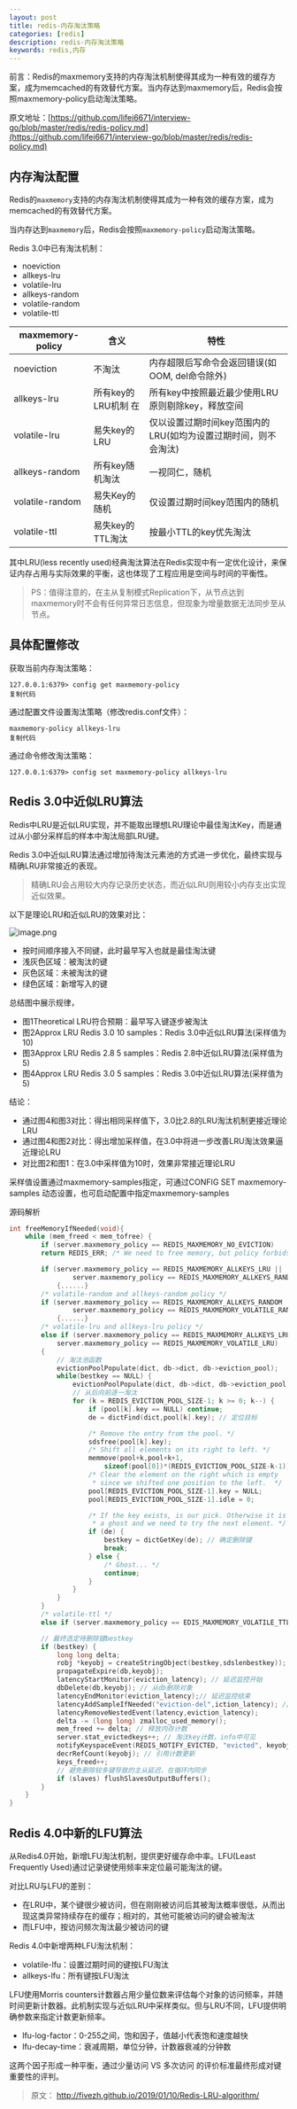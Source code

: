 ```yaml
---
layout: post
title: redis-内存淘汰策略
categories: [redis]
description: redis-内存淘汰策略
keywords: redis,内存
---
```


前言：Redis的maxmemory支持的内存淘汰机制使得其成为一种有效的缓存方案，成为memcached的有效替代方案。当内存达到maxmemory后，Redis会按照maxmemory-policy启动淘汰策略。

原文地址：[https://github.com/lifei6671/interview-go/blob/master/redis/redis-policy.md](https://github.com/lifei6671/interview-go/blob/master/redis/redis-policy.md)

## 内存淘汰配置

Redis的`maxmemory`支持的内存淘汰机制使得其成为一种有效的缓存方案，成为memcached的有效替代方案。

当内存达到`maxmemory`后，Redis会按照`maxmemory-policy`启动淘汰策略。

Redis 3.0中已有淘汰机制：

- noeviction
- allkeys-lru
- volatile-lru
- allkeys-random
- volatile-random
- volatile-ttl



| maxmemory-policy | 含义                   | 特性                                                         |
| ---------------- | ---------------------- | ------------------------------------------------------------ |
| noeviction       | 不淘汰                 | 内存超限后写命令会返回错误(如OOM, del命令除外)               |
| allkeys-lru      | 所有key的LRU机制	在 | 所有key中按照最近最少使用LRU原则剔除key，释放空间            |
| volatile-lru     | 易失key的LRU           | 仅以设置过期时间key范围内的LRU(如均为设置过期时间，则不会淘汰) |
| allkeys-random   | 所有key随机淘汰        | 一视同仁，随机                                               |
| volatile-random  | 易失Key的随机          | 仅设置过期时间key范围内的随机                                |
| volatile-ttl     | 易失key的TTL淘汰       | 按最小TTL的key优先淘汰                                       |

其中LRU(less recently used)经典淘汰算法在Redis实现中有一定优化设计，来保证内存占用与实际效果的平衡，这也体现了工程应用是空间与时间的平衡性。

> PS：值得注意的，在主从复制模式Replication下，从节点达到maxmemory时不会有任何异常日志信息，但现象为增量数据无法同步至从节点。

## 具体配置修改

获取当前内存淘汰策略：

```
127.0.0.1:6379> config get maxmemory-policy
复制代码
```

通过配置文件设置淘汰策略（修改redis.conf文件）：

```
maxmemory-policy allkeys-lru
复制代码
```

通过命令修改淘汰策略：

```
127.0.0.1:6379> config set maxmemory-policy allkeys-lru
```



## Redis 3.0中近似LRU算法


Redis中LRU是近似LRU实现，并不能取出理想LRU理论中最佳淘汰Key，而是通过从小部分采样后的样本中淘汰局部LRU键。


Redis 3.0中近似LRU算法通过增加待淘汰元素池的方式进一步优化，最终实现与精确LRU非常接近的表现。


> 精确LRU会占用较大内存记录历史状态，而近似LRU则用较小内存支出实现近似效果。



以下是理论LRU和近似LRU的效果对比：

![image.png](https://raw.githubusercontent.com/Taoey/Taoey.github.io/master/_pics/2021-02-20-redis-缓存淘汰策略.assets/1597240637819-4bec1e13-82ac-423a-9ecf-46a947e46c88.png)



- 按时间顺序接入不同键，此时最早写入也就是最佳淘汰键
- 浅灰色区域：被淘汰的键
- 灰色区域：未被淘汰的键
- 绿色区域：新增写入的键



总结图中展示规律，



- 图1Theoretical LRU符合预期：最早写入键逐步被淘汰
- 图2Approx LRU Redis 3.0 10 samples：Redis 3.0中近似LRU算法(采样值为10)
- 图3Approx LRU Redis 2.8 5 samples：Redis 2.8中近似LRU算法(采样值为5)
- 图4Approx LRU Redis 3.0 5 samples：Redis 3.0中近似LRU算法(采样值为5)

结论：

- 通过图4和图3对比：得出相同采样值下，3.0比2.8的LRU淘汰机制更接近理论LRU
- 通过图4和图2对比：得出增加采样值，在3.0中将进一步改善LRU淘汰效果逼近理论LRU
- 对比图2和图1：在3.0中采样值为10时，效果非常接近理论LRU



采样值设置通过maxmemory-samples指定，可通过CONFIG SET maxmemory-samples 动态设置，也可启动配置中指定maxmemory-samples 



源码解析

```c
int freeMemoryIfNeeded(void){
    while (mem_freed < mem_tofree) {
        if (server.maxmemory_policy == REDIS_MAXMEMORY_NO_EVICTION)
        return REDIS_ERR; /* We need to free memory, but policy forbids. */

        if (server.maxmemory_policy == REDIS_MAXMEMORY_ALLKEYS_LRU ||
                server.maxmemory_policy == REDIS_MAXMEMORY_ALLKEYS_RANDOM)
            {......}
        /* volatile-random and allkeys-random policy */
        if (server.maxmemory_policy == REDIS_MAXMEMORY_ALLKEYS_RANDOM ||
                server.maxmemory_policy == REDIS_MAXMEMORY_VOLATILE_RANDOM)
            {......}
        /* volatile-lru and allkeys-lru policy */
        else if (server.maxmemory_policy == REDIS_MAXMEMORY_ALLKEYS_LRU ||
            server.maxmemory_policy == REDIS_MAXMEMORY_VOLATILE_LRU)
        {
            // 淘汰池函数
            evictionPoolPopulate(dict, db->dict, db->eviction_pool);
            while(bestkey == NULL) {
                evictionPoolPopulate(dict, db->dict, db->eviction_pool);
                // 从后向前逐一淘汰
                for (k = REDIS_EVICTION_POOL_SIZE-1; k >= 0; k--) {
                    if (pool[k].key == NULL) continue;
                    de = dictFind(dict,pool[k].key); // 定位目标

                    /* Remove the entry from the pool. */
                    sdsfree(pool[k].key);
                    /* Shift all elements on its right to left. */
                    memmove(pool+k,pool+k+1,
                        sizeof(pool[0])*(REDIS_EVICTION_POOL_SIZE-k-1));
                    /* Clear the element on the right which is empty
                     * since we shifted one position to the left.  */
                    pool[REDIS_EVICTION_POOL_SIZE-1].key = NULL;
                    pool[REDIS_EVICTION_POOL_SIZE-1].idle = 0;

                    /* If the key exists, is our pick. Otherwise it is
                     * a ghost and we need to try the next element. */
                    if (de) {
                        bestkey = dictGetKey(de); // 确定删除键
                        break;
                    } else {
                        /* Ghost... */
                        continue;
                    }
                }
            }
        }
        /* volatile-ttl */
        else if (server.maxmemory_policy == EDIS_MAXMEMORY_VOLATILE_TTL) {......}

        // 最终选定待删除键bestkey
        if (bestkey) {
            long long delta;
            robj *keyobj = createStringObject(bestkey,sdslenbestkey)); // 目标对象
            propagateExpire(db,keyobj);
            latencyStartMonitor(eviction_latency); // 延迟监控开始
            dbDelete(db,keyobj); // 从db删除对象
            latencyEndMonitor(eviction_latency);// 延迟监控结束
            latencyAddSampleIfNeeded("eviction-del",iction_latency); // 延迟采样
            latencyRemoveNestedEvent(latency,eviction_latency);
            delta -= (long long) zmalloc_used_memory();
            mem_freed += delta; // 释放内存计数
            server.stat_evictedkeys++; // 淘汰key计数，info中可见
            notifyKeyspaceEvent(REDIS_NOTIFY_EVICTED, "evicted", keyobj, db->id); // 事件通知
            decrRefCount(keyobj); // 引用计数更新
            keys_freed++;
            // 避免删除较多键导致的主从延迟，在循环内同步
            if (slaves) flushSlavesOutputBuffers();
        }
    }
}
```



## Redis 4.0中新的LFU算法

从Redis4.0开始，新增LFU淘汰机制，提供更好缓存命中率。LFU(Least Frequently Used)通过记录键使用频率来定位最可能淘汰的键。

对比LRU与LFU的差别：

- 在LRU中，某个键很少被访问，但在刚刚被访问后其被淘汰概率很低，从而出现这类异常持续存在的缓存；相对的，其他可能被访问的键会被淘汰
- 而LFU中，按访问频次淘汰最少被访问的键

Redis 4.0中新增两种LFU淘汰机制：

- volatile-lfu：设置过期时间的键按LFU淘汰
- allkeys-lfu：所有键按LFU淘汰

LFU使用Morris counters计数器占用少量位数来评估每个对象的访问频率，并随时间更新计数器。此机制实现与近似LRU中采样类似。但与LRU不同，LFU提供明确参数来指定计数更新频率。

- lfu-log-factor：0-255之间，饱和因子，值越小代表饱和速度越快
- lfu-decay-time：衰减周期，单位分钟，计数器衰减的分钟数

这两个因子形成一种平衡，通过少量访问 VS 多次访问 的评价标准最终形成对键重要性的评判。

> 原文： http://fivezh.github.io/2019/01/10/Redis-LRU-algorithm/